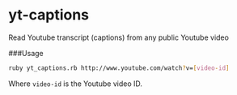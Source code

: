 yt-captions
===========

Read Youtube transcript (captions) from any public Youtube video

###Usage

```bash
ruby yt_captions.rb http://www.youtube.com/watch?v=[video-id]
```

Where `video-id` is the Youtube video ID.
